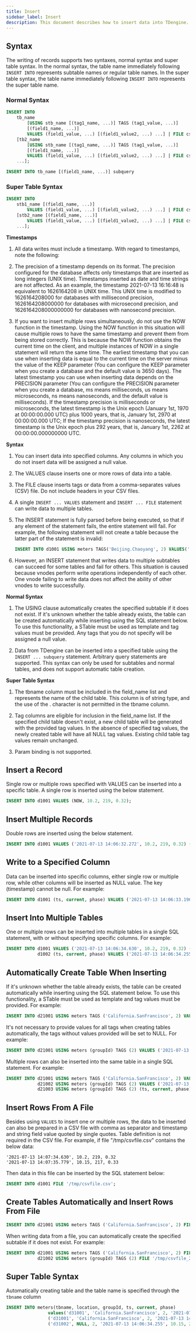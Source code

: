 ```yaml
---
title: Insert
sidebar_label: Insert
description: This document describes how to insert data into TDengine.
---
```


## Syntax
The writing of records supports two syntaxes, normal syntax and super table syntax. In the normal syntax, the table name immediately following `INSERT INTO` represents subtable names or regular table names. In the super table syntax, the table name immediately following `INSERT INTO` represents the super table name.
### Normal Syntax
```sql
INSERT INTO
    tb_name
        [USING stb_name [(tag1_name, ...)] TAGS (tag1_value, ...)]
        [(field1_name, ...)]
        VALUES (field1_value, ...) [(field1_value2, ...) ...] | FILE csv_file_path
    [tb2_name
        [USING stb_name [(tag1_name, ...)] TAGS (tag1_value, ...)]
        [(field1_name, ...)]
        VALUES (field1_value, ...) [(field1_value2, ...) ...] | FILE csv_file_path
    ...];

INSERT INTO tb_name [(field1_name, ...)] subquery
```
### Super Table Syntax
```sql
INSERT INTO
    stb1_name [(field1_name, ...)]       
        VALUES (field1_value, ...) [(field1_value2, ...) ...] | FILE csv_file_path
    [stb2_name [(field1_name, ...)]  
        VALUES (field1_value, ...) [(field1_value2, ...) ...] | FILE csv_file_path
    ...];
```

**Timestamps**

1. All data writes must include a timestamp. With regard to timestamps, note the following:

2. The precision of a timestamp depends on its format. The precision configured for the database affects only timestamps that are inserted as long integers (UNIX time). Timestamps inserted as date and time strings are not affected. As an example, the timestamp 2021-07-13 16:16:48 is equivalent to 1626164208 in UNIX time. This UNIX time is modified to 1626164208000 for databases with millisecond precision, 1626164208000000 for databases with microsecond precision, and 1626164208000000000 for databases with nanosecond precision.

3. If you want to insert multiple rows simultaneously, do not use the NOW function in the timestamp. Using the NOW function in this situation will cause multiple rows to have the same timestamp and prevent them from being stored correctly. This is because the NOW function obtains the current time on the client, and multiple instances of NOW in a single statement will return the same time.
   The earliest timestamp that you can use when inserting data is equal to the current time on the server minus the value of the KEEP parameter (You can configure the KEEP parameter when you create a database and the default value is 3650 days). The latest timestamp you can use when inserting data depends on the PRECISION parameter (You can configure the PRECISION parameter when you create a database, ms means milliseconds, us means microseconds, ns means nanoseconds, and the default value is milliseconds). If the timestamp precision is milliseconds or microseconds, the latest timestamp is the Unix epoch (January 1st, 1970 at 00:00:00.000 UTC) plus 1000 years, that is, January 1st, 2970 at 00:00:00.000 UTC; If the timestamp precision is nanoseconds, the latest timestamp is the Unix epoch plus 292 years, that is, January 1st, 2262 at 00:00:00.000000000 UTC.

**Syntax**

1. You can insert data into specified columns. Any columns in which you do not insert data will be assigned a null value.

2. The VALUES clause inserts one or more rows of data into a table.

3. The FILE clause inserts tags or data from a comma-separates values (CSV) file. Do not include headers in your CSV files.

4. A single `INSERT ... VALUES` statement and `INSERT ... FILE` statement can write data to multiple tables.

5. The INSERT statement is fully parsed before being executed, so that if any element of the statement fails, the entire statement will fail. For example, the following statement will not create a table because the latter part of the statement is invalid:

   ```sql
   INSERT INTO d1001 USING meters TAGS('Beijing.Chaoyang', 2) VALUES('a');
   ```

6. However, an INSERT statement that writes data to multiple subtables can succeed for some tables and fail for others. This situation is caused because vnodes perform write operations independently of each other. One vnode failing to write data does not affect the ability of other vnodes to write successfully.

**Normal Syntax**
1. The USING clause automatically creates the specified subtable if it does not exist. If it's unknown whether the table already exists, the table can be created automatically while inserting using the SQL statement below. To use this functionality, a STable must be used as template and tag values must be provided. Any tags that you do not specify will be assigned a null value.

2. Data from TDengine can be inserted into a specified table using the `INSERT ... subquery` statement. Arbitrary query statements are supported. This syntax can only be used for subtables and normal tables, and does not support automatic table creation.

**Super Table Syntax**

1. The tbname column must be included in the field_name list and represents the name of the child table. This column is of string type, and the use of the . character is not permitted in the tbname column.

2. Tag columns are eligible for inclusion in the field_name list. If the specified child table doesn't exist, a new child table will be generated with the provided tag values. In the absence of specified tag values, the newly created table will have all NULL tag values. Existing child table tag values remain unchanged.

3. Param binding is not supported.
## Insert a Record

Single row or multiple rows specified with VALUES can be inserted into a specific table. A single row is inserted using the below statement.

```sql
INSERT INTO d1001 VALUES (NOW, 10.2, 219, 0.32);
```

## Insert Multiple Records

Double rows are inserted using the below statement.

```sql
INSERT INTO d1001 VALUES ('2021-07-13 14:06:32.272', 10.2, 219, 0.32) (1626164208000, 10.15, 217, 0.33);
```

## Write to a Specified Column

Data can be inserted into specific columns, either single row or multiple row, while other columns will be inserted as NULL value. The key (timestamp) cannot be null. For example:

```sql
INSERT INTO d1001 (ts, current, phase) VALUES ('2021-07-13 14:06:33.196', 10.27, 0.31);
```

## Insert Into Multiple Tables

One or multiple rows can be inserted into multiple tables in a single SQL statement, with or without specifying specific columns. For example:

```sql
INSERT INTO d1001 VALUES ('2021-07-13 14:06:34.630', 10.2, 219, 0.32) ('2021-07-13 14:06:35.779', 10.15, 217, 0.33)
            d1002 (ts, current, phase) VALUES ('2021-07-13 14:06:34.255', 10.27, 0.31);
```

## Automatically Create Table When Inserting

If it's unknown whether the table already exists, the table can be created automatically while inserting using the SQL statement below. To use this functionality, a STable must be used as template and tag values must be provided. For example:

```sql
INSERT INTO d21001 USING meters TAGS ('California.SanFrancisco', 2) VALUES ('2021-07-13 14:06:32.272', 10.2, 219, 0.32);
```

It's not necessary to provide values for all tags when creating tables automatically, the tags without values provided will be set to NULL. For example:

```sql
INSERT INTO d21001 USING meters (groupId) TAGS (2) VALUES ('2021-07-13 14:06:33.196', 10.15, 217, 0.33);
```

Multiple rows can also be inserted into the same table in a single SQL statement. For example:

```sql
INSERT INTO d21001 USING meters TAGS ('California.SanFrancisco', 2) VALUES ('2021-07-13 14:06:34.630', 10.2, 219, 0.32) ('2021-07-13 14:06:35.779', 10.15, 217, 0.33)
            d21002 USING meters (groupId) TAGS (2) VALUES ('2021-07-13 14:06:34.255', 10.15, 217, 0.33)
            d21003 USING meters (groupId) TAGS (2) (ts, current, phase) VALUES ('2021-07-13 14:06:34.255', 10.27, 0.31);
```

## Insert Rows From A File

Besides using `VALUES` to insert one or multiple rows, the data to be inserted can also be prepared in a CSV file with comma as separator and timestamp and string field value quoted by single quotes. Table definition is not required in the CSV file. For example, if file "/tmp/csvfile.csv" contains the below data:

```
'2021-07-13 14:07:34.630', 10.2, 219, 0.32
'2021-07-13 14:07:35.779', 10.15, 217, 0.33
```

Then data in this file can be inserted by the SQL statement below:

```sql
INSERT INTO d1001 FILE '/tmp/csvfile.csv';
```

## Create Tables Automatically and Insert Rows From File

```sql
INSERT INTO d21001 USING meters TAGS ('California.SanFrancisco', 2) FILE '/tmp/csvfile.csv';
```

When writing data from a file, you can automatically create the specified subtable if it does not exist. For example:

```sql
INSERT INTO d21001 USING meters TAGS ('California.SanFrancisco', 2) FILE '/tmp/csvfile_21001.csv'
            d21002 USING meters (groupId) TAGS (2) FILE '/tmp/csvfile_21002.csv';
```
## Super Table Syntax

Automatically creating table and the table name is specified through the `tbname` column

```sql
INSERT INTO meters(tbname, location, groupId, ts, current, phase) 
                values('d31001', 'California.SanFrancisco', 2, '2021-07-13 14:06:34.630', 10.2, 219, 0.32) 
                ('d31001', 'California.SanFrancisco', 2, '2021-07-13 14:06:35.779', 10.15, 217, 0.33)
                ('d31002', NULL, 2, '2021-07-13 14:06:34.255', 10.15, 217, 0.33)        
```

